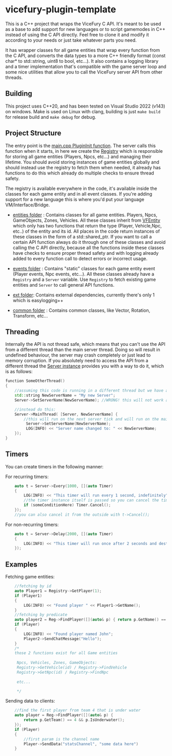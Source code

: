 
# vicefury-plugin-template

This is a C++ project that wraps the ViceFury C API. It's meant to be used as a base to add support for 
new languages or to script gamemodes in C++ instead of using the C API directly. Feel free to clone it and modify it according to your needs or just take whatever parts you need.

It has wrapper classes for all game entities that wrap every function from the C API,
and converts the data types to a more C++ friendly format
(const char* to std::string, uint8 to bool, etc...).
It also contains a logging library and a timer implementation that's compatible with the game server loop
and some nice utilities that allow you to call the ViceFury server API from other threads.

## Building
This project uses C++20, and has been tested on Visual Studio 2022 (v143) on windows. Make is used on Linux with clang, building is just `make build` for release build and `make debug` for debug.

## Project Structure

The entry point is the [main.cpp PluginInit function](./main.cpp). The server calls this function when it starts, in
here we create the [Registry](./Registry.h) which is responsible for storing all game entities (Players, Npcs, etc...) and managing their lifetime. You should avoid storing instances of game entities globally and should instead use the registry to fetch them when needed, it already has functions to do this which already do multiple checks to ensure thread safety.

The registry is available everywhere in the code, it's available inside the classes for each game entity and in all event classes. If you're adding support for a new language this is where you'd put your language VM/Interface/Bridge.

- [entities folder](./entities)
: Contains classes for all game entities. Players, Npcs, GameObjects, Zones, Vehicles. All these classes inherit from 
[VFEntity](./common/VFEntity.h) which only has two functions that return the type (Player, Vehicle,Npc, etc..) of the entity and its id. All places in the code return instances of these classes in the form of a std::shared_ptr.
If you want to call a certain API function always do it through one of these classes and avoid calling
the C API directly, because all the functions inside these classes have checks to ensure proper thread
safety and with logging already added to every function call to detect errors or incorrect usage.

- [events folder](./events) : Contains "static" classes for each game entity event (Player events, Npc events, etc...).
All these classes already have a `Registry` and a `Server` variable. Use `Registry` to fetch existing game entities and `Server` to call general API functions.
- [ext folder](./ext): Contains external dependencies, currently there's only 1 which is easylogging++

- [common folder](./common/) : Contains common classes, like Vector, Rotation, Transform, etc...


## Threading
Internally the API is not thread safe, which means that you can't use the API from a different thread than the main server thread. Doing so will result in undefined behaviour, the server may crash completely or just lead to memory corruption.
If you absolutely need to access the API from a different thread the [Server instance](./entities/Server.h) provides you with a way to do it, which is as follows:

```cpp
function SomeOtherThread()
{
    //assuming this code is running in a different thread but we have access to the Server instance
    std::string NewServerName = "My new Server";
    Server->SetServerName(NewServerName); //WRONG! this will not work and will show you an error message

    //instead do this:
    Server->MainThread( [Server, NewServerName] {
        //this will run on the next server tick and will run on the main server thread here
         Server->SetServerName(NewServerName);
         LOG(INFO) << "Server name changed to: " << NewServerName;
    });
}
```
## Timers
You can create timers in the following manner:

For recurring timers:
```cpp
    auto t = Server->Every(1000, [](auto Timer)
    {
        LOG(INFO) << "This timer will run every 1 second, indefinitely";
        //the timer instance itself is passed so you can cancel the timer from inside itself
        if (someConditionHere) Timer.Cancel();
    });
    //you can also cancel it from the outside with t->Cancel();
```
For non-recurring timers:

```cpp
    auto t = Server->Delay(2000, [](auto Timer)
    {
        LOG(INFO) << "This timer will run once after 2 seconds and destroy itself";
    });
```
## Examples
Fetching game entities:
```cpp
    //fetching by id
    auto Player1 = Registry->GetPlayer(1);
    if (Player1)
    {
        LOG(INFO) << "Found player " << Player1->GetName();
    }
    //fetching by predicate
    auto player2 = Reg->FindPlayer([](auto& p) { return p.GetName() == "John"; });
    if (Player)
    {
        LOG(INFO) << "Found player named John";
        Player2->SendChatMessage("Hello");
    }
    /*
    those 2 functions exist for all Game entities
    
     Npcs, Vehicles, Zones, GameObjects: 
     Registry->GetVehicle(id) / Registry->FindVehicle 
     Registry->GetNpc(id) / Registry->FindNpc
     
     etc...

     */
```
Sending data to clients:
```cpp
    //find the first player from team 4 that is under water
    auto player = Reg->FindPlayer([](auto& p) { 
        return p.GetTeam() == 4 && p.IsUnderwater();
    });
    if (Player)
    {
        //first param is the channel name
        Player->SendData("statsChannel", "some data here")
    }
```
